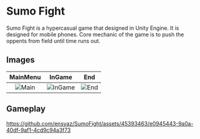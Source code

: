 # Sumo Fight
Sumo Fight is a hypercasual game that designed in Unity Engine. It is designed for mobile phones. Core mechanic of the game is to push the oppents from field until time runs out.

## Images
MainMenu            |  InGame             |  End
:-------------------------:|:-------------------------: |:-------------------------:
![Main](https://github.com/ensyaz/SumoFight/assets/45393463/6e5e2ef1-8243-41e0-b850-9e9e3c58172d)  |  ![InGame](https://github.com/ensyaz/SumoFight/assets/45393463/5261d472-ac13-41f6-b5b1-03eee6fe030e) | ![End](https://github.com/ensyaz/SumoFight/assets/45393463/2bdda4c0-4823-41e1-82af-af835ee7a77c)

## Gameplay
https://github.com/ensyaz/SumoFight/assets/45393463/e0945443-9a0a-40df-9af1-4cd9c94a3f73
